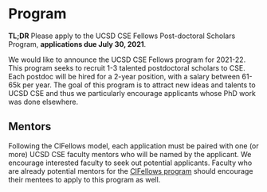 # Program

**TL;DR** Please apply to the UCSD CSE Fellows Post-doctoral Scholars Program, **applications due July 30, 2021**.

We would like to announce the UCSD CSE Fellows program for 2021-22.
This program seeks to recruit 1-3 talented postdoctoral scholars to 
CSE. Each postdoc will be hired for a 2-year position, with a salary 
between 61-65k per year. The goal of this program is to attract new 
ideas and talents to UCSD CSE and thus we particularly encourage 
applicants whose PhD work was done elsewhere.

## Mentors

Following the CIFellows model, each application must be paired 
with one (or more) UCSD CSE faculty mentors who will be named 
by the applicant. We encourage interested faculty to seek out 
potential applicants. Faculty who are already potential mentors
for the [CIFellows program](https://cifellows2021.org/) should 
encourage their mentees to apply to this program as well. 
